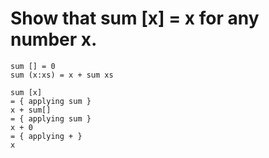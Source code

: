 # Show that sum [x] = x for any number x.

```
sum [] = 0
sum (x:xs) = x + sum xs

```

```
sum [x]
= { applying sum }
x + sum[]
= { applying sum }
x + 0
= { applying + }
x
```
